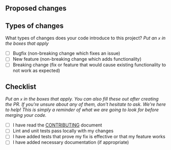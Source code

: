 <!-- First and foremost, thank you for taking your time to open this PR.-->

## Proposed changes

<!-- Describe the big picture of your changes here to communicate to the maintainers why we should accept this pull request. If it fixes a bug or resolves a feature request, be sure to link to that issue. Don't forget to add here a reference to the issue you worked on (using #<issue_number>)! -->

## Types of changes

What types of changes does your code introduce to this project?
_Put an `x` in the boxes that apply_

- [ ] Bugfix (non-breaking change which fixes an issue)
- [ ] New feature (non-breaking change which adds functionality)
- [ ] Breaking change (fix or feature that would cause existing functionality to not work as expected)

## Checklist

_Put an `x` in the boxes that apply. You can also fill these out after creating the PR. If you're unsure about any of them, don't hesitate to ask. We're here to help! This is simply a reminder of what we are going to look for before merging your code._

- [ ] I have read the [CONTRIBUTING](./docs/CONTRIBUTING.md) document
- [ ] Lint and unit tests pass locally with my changes
- [ ] I have added tests that prove my fix is effective or that my feature works
- [ ] I have added necessary documentation (if appropriate)

<!--
## Further comments

If this is a relatively large or complex change, kick off the discussion by explaining why you chose the solution you did and what alternatives you considered, etc...
-->
